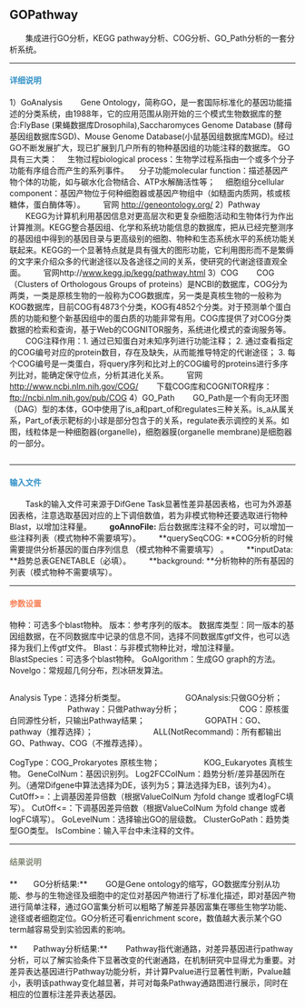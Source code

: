 ## GOPathway
　　集成进行GO分析，KEGG pathway分析、COG分析、GO_Path分析的一套分析系统。

***
#### **<span class="glyphicon glyphicon-tags" aria-hidden="true" style="color:#3090C7"></span></i><span style="color:#3090C7"> 详细说明**
1）GoAnalysis
　　Gene Ontology，简称GO，是一套国际标准化的基因功能描述的分类系统，由1988年，它的应用范围从刚开始的三个模式生物数据库的整合:FlyBase (果蝇数据库Drosophila),Saccharomyces Genome Database (酵母基因组数据库SGD)、Mouse Genome Database(小鼠基因组数据库MGD)。经过GO不断发展扩大，现已扩展到几户所有的物种基因组的功能注释的数据库。
GO具有三大类：
　生物过程biological process：生物学过程系指由一个或多个分子功能有序组合而产生的系列事件。
　分子功能molecular function：描述基因产物个体的功能，如与碳水化合物结合、ATP水解酶活性等；
　细胞组分cellular component：基因产物位于何种细胞器或基因产物组中（如糙面内质网，核或核糖体，蛋白酶体等）。 
　　官网 http://geneontology.org/
2）Pathway
　　KEGG为计算机利用基因信息对更高层次和更复杂细胞活动和生物体行为作出计算推测。KEGG整合基因组、化学和系统功能信息的数据库，把从已经完整测序的基因组中得到的基因目录与更高级别的细胞、物种和生态系统水平的系统功能关联起来。KEGG的一个显著特点就是具有强大的图形功能，它利用图形而不是繁缛的文字来介绍众多的代谢途径以及各途径之间的关系，使研究的代谢途径直观全面。
　　官网http://www.kegg.jp/kegg/pathway.html
3）COG
　　COG（Clusters of Orthologous Groups of proteins）是NCBI的数据库，COG分为两类，一类是原核生物的一般称为COG数据库，另一类是真核生物的一般称为KOG数据库，目前COG有4873个分类，KOG有4852个分类。对于预测单个蛋白质的功能和整个新基因组中的蛋白质的功能非常有用。COG库提供了对COG分类数据的检索和查询，基于Web的COGNITOR服务，系统进化模式的查询服务等。
　　COG注释作用：1. 通过已知蛋白对未知序列进行功能注释； 2. 通过查看指定的COG编号对应的protein数目，存在及缺失，从而能推导特定的代谢途径； 3. 每个COG编号是一类蛋白，将query序列和比对上的COG编号的proteins进行多序列比对，能确定保守位点，分析其进化关系。
　　官网 http://www.ncbi.nlm.nih.gov/COG/
　　下载COG库和COGNITOR程序：ftp://ncbi.nlm.nih.gov/pub/COG
4）GO_Path
　　GO_Path是一个有向无环图（DAG）型的本体，GO中使用了is_a和part_of和regulates三种关系。is_a从属关系，Part_of表示靶标的小球是部分包含于的关系，regulate表示调控的关系。如图，线粒体是一种细胞器(organelle)，细胞器膜(organelle membrane)是细胞器的一部分。
 
<div style="text-align:center">
<img data-src="1.png" width="500px"  ></img></div>


***
#### **<i class="fa fa-dot-circle-o" aria-hidden="true" style="color:#3090C7"></i><span style="color:#3090C7"> 输入文件**
　　Task的输入文件可来源于DifGene Task显著性差异基因表格，也可为外源基因表格，注意选取基因对应的上下调倍数值，若为非模式物种还要选取进行物种Blast，以增加注释量。
　　**goAnnoFile:** 后台数据库注释不全的时，可以增加一些注释列表（模式物种不需要填写）。
　　**querySeqCOG: **COG分析的时候需要提供分析基因的蛋白序列信息 （模式物种不需要填写） 。
　　**inputData: **趋势总表GENETABLE（必填）。
　　**background: **分析物种的所有基因的列表（模式物种不需要填写）。
***
#### **<i class="fa fa-cog" aria-hidden="true" style="color:#F88158"></i> <span style="color:#F88158">参数设置**
<label id='species'>物种：</label>可选多个blast物种。
<label id='speciesVersion'>版本：</label>参考序列的版本。
<label id='dbType'>数据库类型：</label>同一版本的基因组数据，在不同数据库中记录的信息不同，选择不同数据库gtf文件，也可以选择为我们上传gtf文件。
<label id='blast'>Blast：</label>与非模式物种比对，增加注释量。
<label id='blastSpecies'>BlastSpecies：</label>可选多个blast物种。
<label id='goAlgorithm'>GoAlgorithm：</label>生成GO graph的方法。Novelgo：常规超几何分布，烈冰研发算法。
<div style="text-align:center">
<img data-src="2.png" width="350px" ></img>
</div>

<label id='analysisType'>Analysis Type：</label>选择分析类型。
　　　　　　 　GOAnalysis:只做GO分析；
　　　　　　 　Pathway：只做Pathway分析；
　　　　　　 　COG：原核蛋白同源性分析，只输出Pathway结果；
　　　　　 　　GOPATH：GO、pathway（推荐选择）；
　　　　　　　 ALL(NotRecommand)：所有都输出 GO、Pathway、COG（不推荐选择）。

<label id='cogType'>CogType：</label>COG_Prokaryotes 原核生物；
　　　　　  KOG_Eukaryotes  真核生物。
<label id='acclDColNum'>GeneColNum：</label>基因识别列。
<label id='valueColNum'>Log2FCColNum：</label>趋势分析/差异基因所在列。（通常Difgene中算法选择为DE，该列为5；算法选择为EB，该列为4）。
<label id='upValue'>CutOff>=：</label>上调基因差异倍数（根据ValueColNum 为fold change 或者logFC填写）。
<label id='downValue'>CutOff<=：</label>下调基因差异倍数（根据ValueColNum 为fold change 或者logFC填写）。
<label id='goLevelNum'>GoLevelNum：</label>选择输出GO的层级数。
<label id='clusterGoPath'>ClusterGoPath：</label>趋势类型GO类型。
<label id='isCombine'>IsCombine：</label>输入平台中未注释的文件。
　
***
#### **<i class="fa fa-file-text" aria-hidden="true" style="color:#848b79"></i><span style="color:#848b79"> 结果说明**
**　　GO分析结果:**
　　GO是Gene ontology的缩写，GO数据库分别从功能、参与的生物途径及细胞中的定位对基因产物进行了标准化描述，即对基因产物进行简单注释，通过GO富集分析可以粗略了解差异基因富集在哪些生物学功能、途径或者细胞定位。GO分析还可看enrichment score，数值越大表示某个GO term越容易受到实验因素的影响。
<div style="text-align:center">
<img data-src="3.png" width="500px" ></img>
</div>
<div style="text-align:center">
<img data-src="4.png" width="500px" ></img>
</div>
**　　Pathway分析结果:**
　　Pathway指代谢通路，对差异基因进行pathway分析，可以了解实验条件下显著改变的代谢通路，在机制研究中显得尤为重要。对差异表达基因进行Pathway功能分析，并计算Pvalue进行显著性判断，Pvalue越小，表明该pathway变化越显著，并可对每条Pathway通路图进行展示，同时在相应的位置标注差异表达基因。
<div style="text-align:center">
<img data-src="5.png" width="550px"  ></img>
</div>
<div style="text-align:center">
<img data-src="6.png" width="550px" ></img>
</div>

